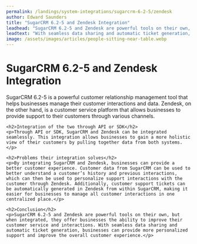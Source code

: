 ```yaml
---
permalink: /landings/system-integrations/sugarcrm-6-2-5/zendesk
author: Edward Saunders
title: "SugarCRM 6.2-5 and Zendesk Integration"
leadhead: "SugarCRM 6.2-5 and Zendesk are powerful tools on their own, but when integrated, they offer businesses the ability to improve their customer service and interactions"
leadtext: "With seamless data sharing and automatic ticket generation, businesses can provide more personalized support and improve the overall customer experience."
image: /assets/images/articles/people-sitting-near-table.webp
---
```

<div class="arttext">	<h1>SugarCRM 6.2-5 and Zendesk Integration</h1>
	<p>SugarCRM 6.2-5 is a powerful customer relationship management tool that helps businesses manage their customer interactions and data. Zendesk, on the other hand, is a customer service platform that allows businesses to provide support to their customers through various channels.</p>

	<h2>Integration of the two through API or SDK</h2>
	<p>Through API or SDK, SugarCRM and Zendesk can be integrated seamlessly. This integration allows businesses to gain a more holistic view of their customers by pulling together data from both systems.</p>

	<h2>Problems their integration solves</h2>
	<p>By integrating SugarCRM and Zendesk, businesses can provide a better customer experience. Customer data from SugarCRM can be used to better understand a customer’s history and previous interactions, which can then be used to personalize support interactions with the customer through Zendesk. Additionally, customer support tickets can be automatically generated in Zendesk from within SugarCRM, making it easier for businesses to manage all customer interactions in one centralized place.</p>

	<h2>Conclusion</h2>
	<p>SugarCRM 6.2-5 and Zendesk are powerful tools on their own, but when integrated, they offer businesses the ability to improve their customer service and interactions. With seamless data sharing and automatic ticket generation, businesses can provide more personalized support and improve the overall customer experience.</p>
</div>